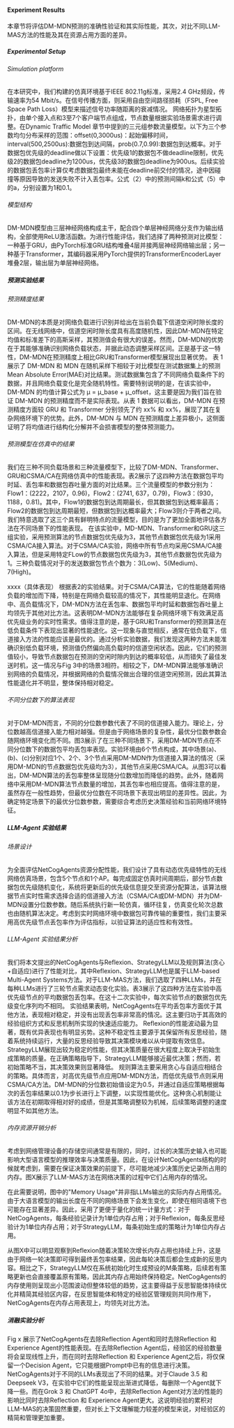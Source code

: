 #### Experiment Results
本章节将评估DM-MDN预测的准确性验证和其实际性能，其次，对比不同LLM-MAS方法的性能及其在资源占用方面的差异。

##### Experimental Setup
###### Simulation platform
在本研究中，我们构建的仿真环境基于IEEE 802.11g标准，采用2.4 GHz频段，传输速率为54 Mbit/s。在信号传播方面，则采用自由空间路径损耗（FSPL, Free Space Path Loss）模型来描述信号功率随距离的衰减情况。
网络拓扑为星型拓扑，由单个接入点和3至7个客户端节点组成，节点数量根据实验场景需求进行调整。在Dynamic Traffic Model 章节中提到的三元组参数流量模型。以下为三个参数均匀分布采样的范围：offset(0,3000us)：起始偏移时间，interval(500,2500us):数据包到达间隔，prob(0.7,0.99):数据包到达概率。对于数据包优先级的deadline做以下设置：优先级1的数据包不做deadline限制，优先级2的数据包deadline为1200us，优先级3的数据包deadline为900us。后续实验的数据包丢包率计算仅考虑数据包最终未能在deadline前交付的情况，途中因碰撞等原因导致的发送失败不计入丢包率。公式（2）中的预测间隔k和公式（5）中的a，分别设置为1和0.1。
###### 模型结构
DM-MDN模型由三层神经网络构成主干，配合四个单层神经网络分支作为输出结构，全部使用ReLU激活函数。为进行性能评估，我们选择了两种预测对比模型：一种基于GRU，由PyTorch标准GRU结构堆叠4层并接两层神经网络输出层；另一种基于Transformer，其编码器采用PyTorch提供的TransformerEncoderLayer堆叠2层，输出层为单层神经网络。


##### 预测实验结果
###### 预测精度结果
DM-MDN的本质是对网络负载进行识别并给出在当前负载下信道空闲时隙长度的区间。在无线网络中，信道空闲时隙长度具有高度随机性，因此DM-MDN在特定均值和标准差下的高斯采样，其预测值会有很大的误差。然而，DM-MDN的优势在于其能够准确识别网络负载状态，并据此动态调整采样区间。正是基于这一特性，DM-MDN在预测精度上相比GRU和Transformer模型展现出显著优势。
表 1 展示了 DM-MDN 和 MDN 在随机采样下相较于对比模型在测试数据集上的预测Mean Absolute Error(MAE)对比结果。测试数据集包含了不同网络负载条件下的数据，并且网络负载变化是完全随机特性。需要特别说明的是，在该实验中，DM-MDN 的均值计算公式为 μ = μ_base + μ_offset，这主要是因为我们旨在验证 DM-MDN 的预测精度而不是实际表现。从表 1 数据可以看出，DM-MDN 在预测精度方面较 GRU 和 Transformer 分别领先了约 xx% 和 xx%，展现了其在复杂网络环境下的优势。此外，DM-MDN 与 MDN 在预测精度上差异极小，这侧面证明了将均值进行结构化分解并不会损害模型的整体预测能力。

###### 预测模型在仿真中的结果
我们在三种不同负载场景和三种流量模型下，比较了DM-MDN、Transformer、GRU和CSMA/CA在网络仿真中的性能表现。表2展示了这四种方法在数据包平均时延、丢包率和数据包吞吐量方面的对比结果。三个流量模型的参数分别为：Flow1：(2222，2107，0.96)，Flow2：(2741, 637，0.79)，Flow3：(930，1188，0.81)。其中，Flow1的数据包到达周期最长，但其数据包到达概率最高；Flow2的数据包到达周期最短，但数据包到达概率最大；Flow3则介于两者之间。我们特意选取了这三个具有鲜明特点的流量模型，目的是为了更加全面地评估各方法在不同场景下的性能表现。
在该实验中，MD-MDN、Transformer和GRU这三组实验，采用预测算法的节点数据包优先级为3，其他节点数据包优先级为1采用CSMA/CA接入算法。对于CSMA/CA实验，网络中所有节点均采用CSMA/CA接入算法，但是采用特定FLow的节点数据包优先级为3，其他节点数据包优先级为1。三种负载情况对于的发送数据包节点个数为：3(Low)、5(Medium)、7(High)。

xxxx（具体表现）
根据表2的实验结果。对于CSMA/CA算法，它的性能随着网络负载的增加而下降，特别是在网络负载较高的情况下，其性能明显退化。在网络中、高负载情况下，DM-MDN方法在丢包率、数据包平均时延和数据包吞吐量上均领先于其他对比方法。这表明DM-MDN方法能够在复杂网络环境下有效满足高优先级业务的实时性需求。值得注意的是，基于GRU和Transformer的预测算法在低负载条件下表现出显著的性能退化。这一现象与直觉相反，通常在低负载下，信道接入方法的性能应该是最优的。通过分析实验数据，我们发现这两种方法未能准确识别低负载环境，预测值仍然偏向高负载时的信道空闲状态。因此，它们的预测值较小，导致节点数据包在预测的空闲时隙内到达的概率较低，从而错失了最佳发送时机，这一情况与Fig 3中的场景3相符。相较之下，DM-MDN算法能够准确识别网络的负载情况，并根据网络的负载情况做出合理的信道空闲预测，因此其算法性能退化并不明显，整体保持相对稳定。

###### 不同分位数下的算法表现
对于DM-MDN而言，不同的分位数参数代表了不同的信道接入能力。理论上，分位数越高信道接入能力相对越强。但是由于网络场景的复杂性，最优分位数参数会随网络环境变化而不同。图3展示了在三种不同场景下，采用DM-MDN节点在不同分位数下的数据包平均丢包率表现。实验环境由6个节点构成，其中场景(a)、(b)、(c)分别对应1个、2个、3个节点采用DM-MDN作为信道接入算法的情况（采用DM-MDN的节点数据包优先级均为3），其他节点采用CSMA/CA。从图3可以看出，DM-MDN算法的丢包率整体呈现随分位数增加而降低的趋势。此外，随着网络中采用DM-MDN算法节点数量的增加，其丢包率也相应提高。值得注意的是，虽然存在一般性趋势，但最优分位数在不同场景下表现出明显的差异性。因此，为确定特定场景下的最优分位数参数，需要综合考虑历史决策经验和当前网络环境特征。


##### LLM-Agent 实验结果
###### 场景设计
为全面评估NetCogAgents资源分配性能，我们设计了具有动态优先级特性的无线网络仿真场景，包含5个节点和1个AP。每完成固定仿真时间周期后，部分节点数据包优先级随机变化，系统将更新后的优先级信息提交至资源分配算法，该算法根据节点实时性需求选择合适的信道接入方法（CSMA/CA或DM-MDN）并为DM-MDN设置分位数参数。随后系统执行新一轮仿真，循环往复，仿真变化轮次总数也由随机算法决定。考虑到实时网络环境中数据包可靠传输的重要性，我们主要采用高优先级节点丢包率作为评估指标，以验证算法的适应性和有效性。

<!-- 从图3可以看出，当网络中采用DM-MDN的节点达到总节点数一半时，其丢包率相较于其他场景有大幅波动。为了更加准确测试出分配算法对于网络场景变化的敏感度，在该实验中，采用高优先级的节点不会超过总节点数的一半。 -->

###### LLM-Agent 实验结果分析
我们将本文提出的NetCogAgents与Reflexion、StrategyLLM以及规则算法(贪心+自适应)进行了性能对比，其中Reflexion、StrategyLLM也是属于LLM-based Multi-Agent Systems方法。对于LLM-MAS方法，我们选取了四种LLMs，并在每种LLMs进行了三轮节点需求动态变化实验。表3展示了这四种方法在实验中高优先级节点的平均数据包丢包率。在这十二次实验中，每次实验节点的数据包优先级变化序列均不相同。
实验结果表明，NetCogAgents在平均丢包率方面优于其他方法，表现相对稳定，并没有出现丢包率非常高的情况。这主要归功于其高效的经验组织方式和反思机制所实现的快速适应能力。
Reflexion的性能波动最为显著，既有优异表现也有明显劣势。这种不稳定性主要源于其保留所有反思经验，随着系统持续运行，大量的反思经验导致其决策模块难以从中提取有效信息。StrategyLLM展现出较为稳定的性能，但其决策质量在很大程度上取决于初始生成策略的质量。在正确策略指导下，StrategyLLM能够接近最优决策；然而，若初始策略不当，其决策效果则显著降低。
规则算法主要采用贪心与自适应相结合的策略。具体而言，对高优先级节点应用DM-MDN方法，而低优先级节点则采用CSMA/CA方法。DM-MDN的分位数初始值设定为0.5，并通过自适应策略根据每次的丢包率结果以0.1为步长进行上下调整，以实现性能优化。这种贪心机制能让该方法在初期取得相对好的成绩，但是其策略调整较为机械，后续策略调整的速度明显不如其他方法。

###### 内存资源开销分析
考虑到网络管理设备的存储空间通常是有限的，同时，过长的决策历史输入也可能影响大型语言模型的推理效率与决策质量。因此，在设计NetCogAgents结构的时候就考虑到，需要在保证决策效果的前提下，尽可能地减少决策历史记录所占用的内存。图X展示了LLM-MAS方法在网络决策的过程中它们占用内存的情况。

在此需要说明，图中的"Memory Usage"并非指LLMs输出的实际内存占用情况。由于大语言模型的输出长度在不同的网络场景下会发生变化，即使在相同语境下也可能存在显著差异。因此，采用了更便于量化的统一计量方式：对于NetCogAgents，每条经验记录计为1单位内存占用；对于Reflexion，每条反思经验计为1单位内存占用；对于StrategyLLM，每条初始生成的策略计为1单位内存占用。

从图X中可以明显观察到Reflexion随着决策轮次增长内存占用也持续上升，这是由于网络一轮决策即可得到最终丢包率结果，因此每轮决策后都会生成新的反思内容。相比之下，StrategyLLM仅在系统初始化时生成预设的M条策略，后续若有策略更新也会直接覆盖原有策略，因此其内存占用始终保持稳定。NetCogAgents的内存使用则呈现出小范围波动但整体较低的趋势，这主要得益于反思智能体持续优化并精简其经验区内容，在反思智能体和特定的经验区管理规则共同作用下，NetCogAgents在内存占用表现上，均领先对比方法。

##### 消融实验分析
Fig x 展示了NetCogAgents在去除Reflection Agent和同时去除Reflection 和 Experience Agent的性能表现。在去除Reflection Agent后，经验区的经验数量将会呈现线性上升，而在同时去除Reflection 和 Experience Agent之后，将仅保留一个Decision Agent，它只能根据Prompt中已有的信息进行决策。NetCogAgents对于不同的LLMs表现出了不同的结果。对于Claude 3.5 和 Deepseek V3，在实验中它们的性能呈现出渐进式降低，每删除一个Agent就下降一些。而在Grok 3 和 ChatGPT 4o中，去除Reflection Agent对方法的性能的影响比同时去除Reflection 和 Experience Agent更大。这说明经验的累积对LLM-MAS的决策固然重要，但对长上下文理解能力较差的模型来说，对经验区的精简和管理更加重要。
